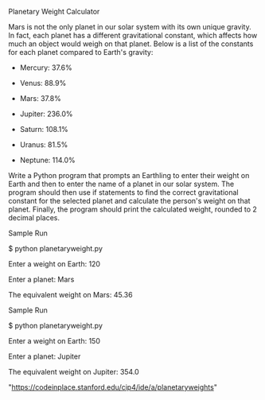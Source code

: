 Planetary Weight Calculator

Mars is not the only planet in our solar system with its own unique gravity. In fact, each planet has a different gravitational constant, which affects how much an object would weigh on that planet. Below is a list of the constants for each planet compared to Earth's gravity:

- Mercury: 37.6%

- Venus: 88.9%

- Mars: 37.8%

- Jupiter: 236.0%

- Saturn: 108.1%

- Uranus: 81.5%

- Neptune: 114.0%

Write a Python program that prompts an Earthling to enter their weight on Earth and then to enter the name of a planet in our solar system. The program should then use if statements to find the correct gravitational constant for the selected planet and calculate the person's weight on that planet. Finally, the program should print the calculated weight, rounded to 2 decimal places. 

Sample Run

$ python planetaryweight.py

Enter a weight on Earth: 120

Enter a planet: Mars

The equivalent weight on Mars: 45.36

Sample Run

$ python planetaryweight.py

Enter a weight on Earth: 150

Enter a planet: Jupiter

The equivalent weight on Jupiter: 354.0

"https://codeinplace.stanford.edu/cip4/ide/a/planetaryweights"